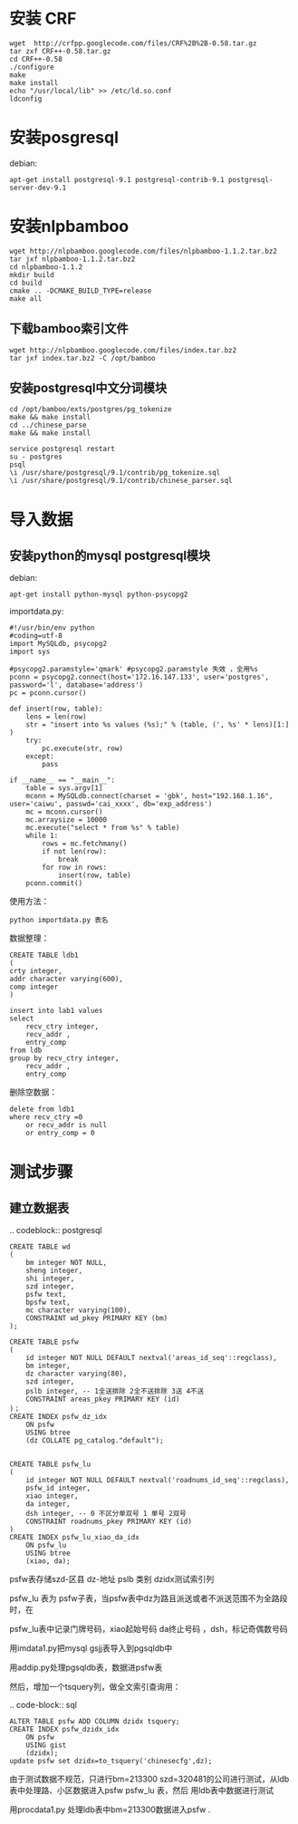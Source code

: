 
安装 CRF
======

    wget  http://crfpp.googlecode.com/files/CRF%2B%2B-0.58.tar.gz
    tar zxf CRF++-0.58.tar.gz
    cd CRF++-0.58
    ./configure
    make 
    make install
    echo "/usr/local/lib" >> /etc/ld.so.conf
    ldconfig

安装posgresql
===========

debian:

    apt-get install postgresql-9.1 postgresql-contrib-9.1 postgresql-server-dev-9.1

安装nlpbamboo
===========

    wget http://nlpbamboo.googlecode.com/files/nlpbamboo-1.1.2.tar.bz2
    tar jxf nlpbamboo-1.1.2.tar.bz2
    cd nlpbamboo-1.1.2
    mkdir build
    cd build
    cmake .. -DCMAKE_BUILD_TYPE=release
    make all

下载bamboo索引文件
------------

    wget http://nlpbamboo.googlecode.com/files/index.tar.bz2
    tar jxf index.tar.bz2 -C /opt/bamboo

安装postgresql中文分词模块
------------------

    cd /opt/bamboo/exts/postgres/pg_tokenize
    make && make install
    cd ../chinese_parse
    make && make install

    service postgresql restart
    su - postgres
    psql
    \i /usr/share/postgresql/9.1/contrib/pg_tokenize.sql
    \i /usr/share/postgresql/9.1/contrib/chinese_parser.sql


导入数据
====


安装python的mysql postgresql模块
---------------------------

debian:

    apt-get install python-mysql python-psycopg2

importdata.py:

    #!/usr/bin/env python
    #coding=utf-8
    import MySQLdb, psycopg2
    import sys

    #psycopg2.paramstyle='qmark' #psycopg2.paramstyle 失效 ，全用%s
    pconn = psycopg2.connect(host='172.16.147.133', user='postgres', password='l', database='address')
    pc = pconn.cursor()

    def insert(row, table):
        lens = len(row)
        str = "insert into %s values (%s);" % (table, (', %s' * lens)[1:] )
        try:
            pc.execute(str, row)
        except:
            pass

    if __name__ == "__main__":
        table = sys.argv[1]
        mconn = MySQLdb.connect(charset = 'gbk', host="192.168.1.16", user='caiwu', passwd='cai_xxxx', db='exp_address')
        mc = mconn.cursor()
        mc.arraysize = 10000
        mc.execute("select * from %s" % table)
        while 1:
            rows = mc.fetchmany()
            if not len(row):
                break
            for row in rows:
                insert(row, table)
        pconn.commit()

使用方法：

    python importdata.py 表名


数据整理：

    CREATE TABLE ldb1
    (
    crty integer,
    addr character varying(600),
    comp integer
    )

    insert into lab1 values
    select
        recv_ctry integer,
        recv_addr ,
        entry_comp
    from ldb
    group by recv_ctry integer,
        recv_addr ,
        entry_comp

删除空数据：

    delete from ldb1
    where recv_ctry =0
        or recv_addr is null
        or entry_comp = 0


测试步骤
====

建立数据表
-----

.. codeblock:: postgresql

    CREATE TABLE wd
    (
        bm integer NOT NULL,
        sheng integer,
        shi integer,
        szd integer,
        psfw text,
        bpsfw text,
        mc character varying(100),
        CONSTRAINT wd_pkey PRIMARY KEY (bm)
    );

    CREATE TABLE psfw
    (
        id integer NOT NULL DEFAULT nextval('areas_id_seq'::regclass),
        bm integer,
        dz character varying(80),
        szd integer,
        pslb integer, -- 1全送排除 2全不送排除 3送 4不送
        CONSTRAINT areas_pkey PRIMARY KEY (id)
    )；
    CREATE INDEX psfw_dz_idx
        ON psfw
        USING btree
        (dz COLLATE pg_catalog."default");


    CREATE TABLE psfw_lu
    (
        id integer NOT NULL DEFAULT nextval('roadnums_id_seq'::regclass),
        psfw_id integer,
        xiao integer,
        da integer,
        dsh integer, -- 0 不区分单双号 1 单号 2双号
        CONSTRAINT roadnums_pkey PRIMARY KEY (id)
    )
    CREATE INDEX psfw_lu_xiao_da_idx
        ON psfw_lu
        USING btree
        (xiao, da);

psfw表存储szd-区县 dz-地址 pslb 类别 dzidx测试索引列

psfw_lu 表为 psfw子表，当psfw表中dz为路且派送或者不派送范围不为全路段时，在

psfw_lu表中记录门牌号码，xiao起始号码 da终止号码 ，dsh，标记奇偶数号码

用imdata1.py把mysql gsjj表导入到pgsqldb中

用addip.py处理pgsqldb表，数据进psfw表

然后，增加一个tsquery列，做全文索引查询用：

.. code-block:: sql

    ALTER TABLE psfw ADD COLUMN dzidx tsquery;
    CREATE INDEX psfw_dzidx_idx
        ON psfw
        USING gist
        (dzidx);
    update psfw set dzidx=to_tsquery('chinesecfg',dz);


由于测试数据不规范，只进行bm=213300 szd=320481的公司进行测试，从ldb表中处理路、小区数据进入psfw psfw_lu 表，然后 用ldb表中数据进行测试

用procdata1.py 处理ldb表中bm=213300数据进入psfw .
